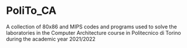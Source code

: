 # PoliTo_CA

A collection of 80x86 and MIPS codes and programs used to solve the laboratories in the Computer Architecture course in Politecnico di Torino during the academic year 2021/2022

